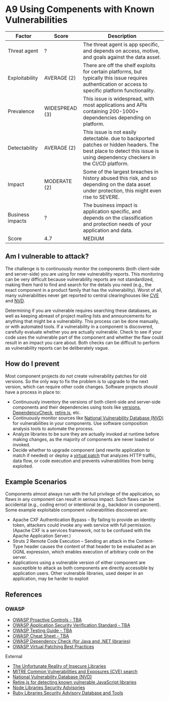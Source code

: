 # A9 Using Compenents with Known Vulnerabilities

| Factor | Score | Description |
| -- | -- | -- |
| Threat agent | ? | The threat agent is app specific, and depends on access, motive, and goals against the data asset. |
| Exploitability | AVERAGE (2) | There are off the shelf exploits for certain platforms, but typically this issue requires authentication or access to specific platform functionality. |
| Prevalence | WIDESPREAD (3) | This issue is widespread, with most applications and APIs containing 200-1000+ dependencies depending on platform. |
| Detectability | AVERAGE (2) | This issue is not easily detectable. due to backported patches or hidden headers. The best place to detect this issue is using dependency checkers in the CI/CD platform. |
| Impact | MODERATE (2) | Some of the largest breaches in history abused this risk, and so depending on the data asset under protection, this might even rise to SEVERE. |
| Business impacts | ? | The business impact is application specific, and depends on the classification and protection needs of your application and data. |
| Score | 4.7 | MEDIUM |

## Am I vulnerable to attack?

The challenge is to continuously monitor the components (both client-side and server-side) you are using for new vulnerability reports. This monitoring can be very difficult because vulnerability reports are not standardized, making them hard to find and search for the details you need (e.g., the exact component in a product family that has the vulnerability). Worst of all, many vulnerabilities never get reported to central clearinghouses like [CVE]() and [NVD]().

Determining if you are vulnerable requires searching these databases, as well as keeping abreast of project mailing lists and announcements for anything that might be a vulnerability. This process can be done manually, or with automated tools. If a vulnerability in a component is discovered, carefully evaluate whether you are actually vulnerable. Check to see if your code uses the vulnerable part of the component and whether the flaw could result in an impact you care about. Both checks can be difficult to perform as vulnerability reports can be deliberately vague.


## How do I prevent

Most component projects do not create vulnerability patches for old versions. So the only way to fix the problem is to upgrade to the next version, which can require other code changes. Software projects should have a process in place to:
* Continuously inventory the versions of both client-side and server-side components and their dependencies using tools like [versions](http://www.mojohaus.org/versions-maven-plugin/), [DependencyCheck](https://www.owasp.org/index.php/OWASP_Dependency_Check), [retire.js](https://github.com/retirejs/retire.js/), etc.
* Continuously monitor sources like [National Vulnerability Database (NVD)](https://nvd.nist.gov/) for vulnerabilities in your components. Use software composition analysis tools to automate the process.
* Analyze libraries to be sure they are actually invoked at runtime before making changes, as the majority of components are never loaded or invoked.
* Decide whether to upgrade component (and rewrite application to match if needed) or deploy a [virtual patch](https://www.owasp.org/index.php/Virtual_Patching_Best_Practices#What_is_a_Virtual_Patch.3F) that analyzes HTTP traffic, data flow, or code execution and prevents vulnerabilities from being exploited.


## Example Scenarios

Components almost always run with the full privilege of the application, so flaws in any component can result in serious impact. Such flaws can be accidental (e.g., coding error) or intentional (e.g., backdoor in component). Some example exploitable component vulnerabilities discovered are:
* Apache CXF Authentication Bypass – By failing to provide an identity token, attackers could invoke any web service with full permission. (Apache CXF is a services framework, not to be confused with the Apache Application Server.)
* Struts 2 Remote Code Execution – Sending an attack in the Content-Type header causes the content of that header to be evaluated as an OGNL expression, which enables execution of arbitrary code on the server.
* Applications using a vulnerable version of either component are susceptible to attack as both components are directly accessible by application users. Other vulnerable libraries, used deeper in an application, may be harder to exploit

## References

### OWASP

* [OWASP Proactive Controls - TBA]()
* [OWASP Application Security Verification Standard - TBA]()
* [OWASP Testing Guide - TBA]()
* [OWASP Cheat Sheet - TBA]()
* [OWASP Dependency Check (for Java and .NET libraries)](https://www.owasp.org/index.php/OWASP_Dependency_Check)
* [OWASP Virtual Patching Best Practices](https://www.owasp.org/index.php/Virtual_Patching_Best_Practices)

External
* [The Unfortunate Reality of Insecure Libraries](http://www.aspectsecurity.com/research-presentations/the-unfortunate-reality-of-insecure-libraries)
* [MITRE Common Vulnerabilities and Exposures (CVE) search](https://www.cvedetails.com/version-search.php)
* [National Vulnerability Database (NVD)](https://nvd.nist.gov/)
* [Retire.js for detecting known vulnerable JavaScript libraries](https://github.com/retirejs/retire.js/)
* [Node Libraries Security Advisories](https://nodesecurity.io/advisories)
* [Ruby Libraries Security Advisory Database and Tools](https://rubysec.com/)
